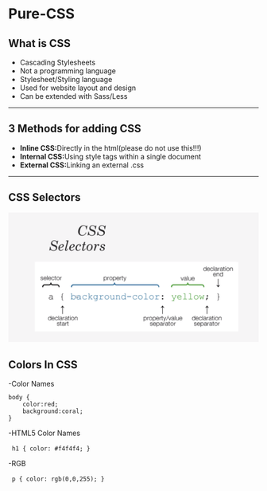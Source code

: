 # Pure-CSS

<h2>What is CSS</h2>
<ul>
<li>Cascading Stylesheets</li>
<li>Not a programming language</li>
<li>Stylesheet/Styling language</li>
<li>Used for website layout and design</li>
<li>Can be extended with Sass/Less</li>
</ul>

<hr>

<h2>3 Methods for adding CSS</h2>
<ul>
<li><strong>Inline CSS:</strong>Directly in the html(please do not use this!!!)</li>
<li><strong>Internal CSS:</strong>Using style tags within a single document</li>
<li><strong>External CSS:</strong>Linking an external .css</li>
</ul>

<hr>

<h2>CSS Selectors</h2>
<img src="./img/css_selectors.png">

<h2>Colors In CSS</h2>
-Color Names
<code><pre>
body {
    color:red;
    background:coral;
}
</pre></code>

-HTML5 Color Names
<code><pre>
h1 {
    color: #f4f4f4;
}
</pre></code>

-RGB
<code><pre>
p {
    color: rgb(0,0,255);
}
</pre></code>